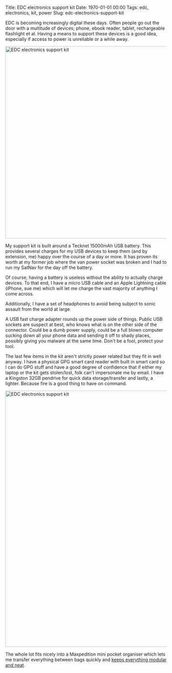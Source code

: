 Title: EDC electronics support kit
Date: 1970-01-01 00:00
Tags: edc, electronics, kit, power
Slug: edc-electronics-support-kit

EDC is becoming increasingly digital these days. Often people go out the door with a multitude of devices; phone, ebook reader, tablet, rechargeable flashlight et al. Having a means to support these devices is a good idea, especially if access to power is unreliable or a while away.

<a data-flickr-embed="true"  href="https://www.flickr.com/photos/kevinisageek/32741084910/in/dateposted/" title="EDC electronics support kit"><img src="https://c1.staticflickr.com/1/699/32741084910_9584f98f2f_c.jpg" width="800" height="600" alt="EDC electronics support kit"></a><script async src="//embedr.flickr.com/assets/client-code.js" charset="utf-8"></script>

My support kit is built around a Tecknet 15000mAh USB battery. This provides several charges for my USB devices to keep them (and by extension, me) happy over the course of a day or more. It has proven its worth at my former job where the van power socket was broken and I had to run my SatNav for the day off the battery.

Of course, having a battery is useless without the ability to actually charge devices. To that end, I have a micro USB cable and an Apple Lightning cable (iPhone, sue me) which will let me charge the vast majority of anything I come across.

Additionally, I have a set of headphones to avoid being subject to sonic assault from the world at large.

A USB fast charge adapter rounds up the power side of things. Public USB sockets are suspect at best, who knows what is on the other side of the connector. Could be a dumb power supply, could be a full blown computer sucking down all your phone data and sending it off to shady places, possibly giving you malware at the same time. Don't be a fool, protect your tool.

The last few items in the kit aren't strictly power related but they fit in well anyway. I have a physical GPG smart card reader with built in smart card so I can do GPG stuff and have a good degree of confidence that if either my laptop or the kit gets stolen/lost, folk can't impersonate me by email. I have a Kingston 32GB pendrive for quick data storage/transfer and lastly, a lighter. Because fire is a good thing to have on command.

<a data-flickr-embed="true"  href="https://www.flickr.com/photos/kevinisageek/32278572594/in/photostream/" title="EDC electronics support kit"><img src="https://c1.staticflickr.com/1/728/32278572594_d254cec08b_c.jpg" width="600" height="800" alt="EDC electronics support kit"></a><script async src="//embedr.flickr.com/assets/client-code.js" charset="utf-8"></script>

The whole lot fits nicely into a Maxpedition mini pocket organiser which lets me transfer everything between bags quickly and [keeps everything modular](http://redteams.net/gear/2015/modular-packing-light-is-fast) [and neat](https://www.youtube.com/watch?v=uwY9maR-4qg).